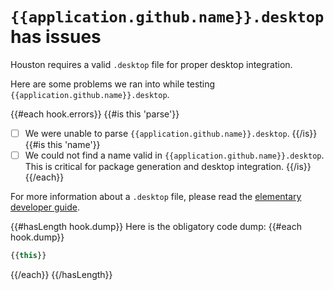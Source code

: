 # `{{application.github.name}}.desktop` has issues

Houston requires a valid `.desktop` file for proper desktop integration.

Here are some problems we ran into while testing `{{application.github.name}}.desktop`.

{{#each hook.errors}}
{{#is this 'parse'}}
- [ ] We were unable to parse `{{application.github.name}}.desktop`.
{{/is}}
{{#is this 'name'}}
- [ ] We could not find a name valid in `{{application.github.name}}.desktop`. This is critical for package generation and desktop integration.
{{/is}}
{{/each}}

For more information about a `.desktop` file, please read the [elementary developer guide](https://elementary.io/docs/code/getting-started#the-desktop-file).

{{#hasLength hook.dump}}
Here is the obligatory code dump:
{{#each hook.dump}}
```javascript
{{this}}
```
{{/each}}
{{/hasLength}}
